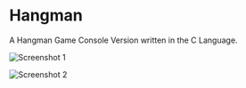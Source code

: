 # Hangman
A Hangman Game Console Version written in the C Language.

![Screenshot 1](http://liberate-overload.iptime.org/static/stage/externals/screenshot.png)

![Screenshot 2](http://liberate-overload.iptime.org/static/stage/externals/screenshot2.png)
